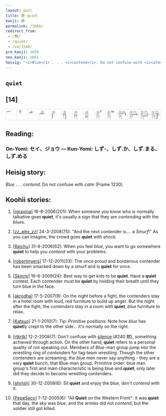 ```yaml
---
layout: post
title: 静 quiet
kanji: 静
permalink: /1660/
redirect_from:
 - /静/
 - /quiet/
 - /v4/1540/
pre_kanji: 1659
nex_kanji: 1661
heisig: "<i>Blue</i> . . . <i>contend</i>. Do not confuse with <i>calm</i> (Frame 1230)."
---
```


## `quiet`

## [14]

<div class="stroke"><img src="../images/E99D99.png" /></div>

## Reading:

### On-Yomi: セイ、ジョウ &mdash; Kun-Yomi: しず-、しず.か、しず.まる、しず.める

## Heisig story:

<i>Blue</i> . . . <i>contend</i>. Do not confuse with <i>calm</i> (Frame 1230).

## Koohii stories:

1) [<a href="http://kanji.koohii.com/profile/rgravina">rgravina</a>] 16-8-2006(201): When someone you know who is normally talkative goes<strong> quiet</strong>, it&#039;s usually a sign that they are <em>contending</em> with the <em>blues</em>.

2) [<a href="http://kanji.koohii.com/profile/zz_alex_zz">zz_alex_zz</a>] 24-3-2008(75): &quot;And the next <em>contend</em>er is.... a <em>Smurf</em>!&quot; As you can imagine, the crowd goes <strong>quiet</strong> with shock.

3) [<a href="http://kanji.koohii.com/profile/Raichu">Raichu</a>] 31-8-2006(62): When you feel <em>blue</em>, you want to go somewhere<strong> quiet</strong> to help you <em>contend</em> with your problems.

4) [<a href="http://kanji.koohii.com/profile/robertmyers">robertmyers</a>] 17-12-2011(33): The once proud and boisterous contender has been smacked down by a smurf and is<strong> quiet</strong> for once.

5) [<a href="http://kanji.koohii.com/profile/Skinny">Skinny</a>] 16-6-2009(24): Best way to get kids to be<strong> quiet</strong>. Have a<strong> quiet</strong> contest. Each contender must be<strong> quiet</strong> by holding their breath until they turn blue in the face.

6) [<a href="http://kanji.koohii.com/profile/akrodha">akrodha</a>] 17-5-2007(9): On the night before a fight, the contenders stay in a hotel room with loud, red furniture to build up anger. But the night after the fight, the <em>contenders</em> stay in a room with<strong> quiet</strong>, <em>blue</em> furniture to relax.

7) [<a href="http://kanji.koohii.com/profile/Katsuo">Katsuo</a>] 21-1-2010(7): Tip: Primitive positions: Note how <em>blue</em> has<strong> quiet</strong>ly crept to the other side... it&#039;s normally on the right.

8) [<a href="http://kanji.koohii.com/profile/rtkrtk">rtkrtk</a>] 12-2-2008(7): Don&#039;t confuse with <a href="../v4/240">silence</a> (#240 黙), something achieved through action. On the other hand,<strong> quiet</strong> refers to a personal quality of not speaking out. Members of <em>Blue</em>-man group jump into the wrestling ring of <em>contend</em>ers for tag-team wrestling. Though the other contenders are screaming, the <em>blue</em> men never say anything - they are a very<strong> quiet</strong> bunch, that Blue-man group. Primitive order: blue man group&#039;s first and main characteristic is being blue and<strong> quiet</strong>; only later did they decide to become wrestling contenders.

9) [<a href="http://kanji.koohii.com/profile/shirish">shirish</a>] 30-12-2008(6): Sit<strong> quiet</strong> and enjoy the <em>blue</em>, don&#039;t <em>contend</em> with it.

10) [<a href="http://kanji.koohii.com/profile/PepeSeco">PepeSeco</a>] 7-12-2005(6): &quot;All<strong> Quiet</strong> on the Western Front&quot;: it was<strong> quiet</strong> that day, the sky was <em>blue</em>, and the armies did not <em>contend</em>, but the soldier still got killed.
